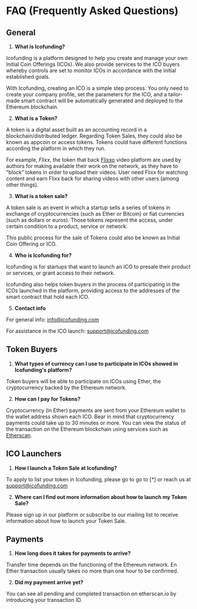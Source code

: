 # FAQ (Frequently Asked Questions)

## General

1. **What is Icofunding?**

Icofunding is a platform designed to help you create and manage your own Initial Coin Offerings (ICOs). We also provide services to the ICO buyers whereby controls are set to monitor ICOs in accordance with the initial established goals.

With Icofunding, creating an ICO is a simple step process. You only need to create your company profile, set the parameters for the ICO, and a tailor-made smart contract will be automatically generated and deployed to the Ethereum blockchain.

2. **What is a Token?**

A token is a digital asset built as an accounting record in a blockchain/distributed ledger. Regarding Token Sales, they could also be known as appcoin or access tokens. Tokens could have different functions according the platform in which they run.

For example, *Flixx*, the token that back [Flixxo](https://flixxo.com) video platform are used by authors for making available their work on the network, as they have to “block” tokens in order to upload their videos. User need Flixx for watching content and earn Flixx back for sharing videos with other users (among other things).

3. **What is a token sale?**

A token sale is an event in which a startup sells a series of tokens in exchange of cryptocurrencies (such as Ether or Bitcoin) or fiat currencies (such as dollars or euros). Those tokens represent the access, under certain condition to a product, service or network.

This public process for the sale of Tokens could also be known as Initial Coin Offering or ICO.

4. **Who is Icofunding for?**

Icofunding is for startups that want to launch an ICO to presale their product or services, or grant access to their network. 

Icofunding also helps token buyers in the process of participating in the ICOs launched in the platform, providing access to the addresses of the smart contract that hold each ICO.

5. **Contact info**

For general info: info@icofunding.com

For assistance in the ICO launch: support@icofunding.com 

## Token Buyers

1. **What types of currency can I use to participate in ICOs showed in Icofunding's platform?**

Token buyers will be able to participate on ICOs using Ether, the cryptocurrency backed by the Ethereum network.

2. **How can I pay for Tokens?**

Cryptocurrency (in Ether) payments are sent from your Ethereum wallet to the wallet address shown each ICO. Bear in mind that cryptocurrency payments could take up to 30 minutes or more. You can view the status of the transaction on the Ethereum blockchain using services such as [Etherscan](https://etherscan.io.).

## ICO Launchers

1. **How I launch a Token Sale at Icofunding?**

To apply to list your token in Icofunding, please go to go to [*] or reach us at support@icofunding.com

2. **Where can I find out more information about how to launch my Token Sale?**

Please sign up in our platform or subscribe to our mailing list to receive information about how to launch your Token Sale.

## Payments

1. **How long does it takes for payments to arrive?**

Transfer time depends on the functioning of the Ethereum network. En Ether transaction usually takes no more than one hour to be confirmed.

2. **Did my payment arrive yet?**

You can see all pending and completed transaction on etherscan.io by introducing your transaction ID.



